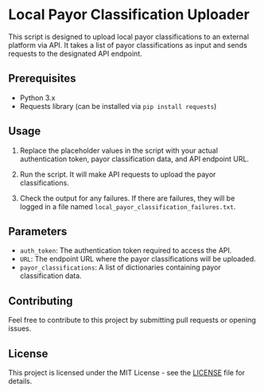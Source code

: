 # Local Payor Classification Uploader

This script is designed to upload local payor classifications to an external platform via API. It takes a list of payor classifications as input and sends requests to the designated API endpoint.

## Prerequisites

- Python 3.x
- Requests library (can be installed via `pip install requests`)

## Usage

1. Replace the placeholder values in the script with your actual authentication token, payor classification data, and API endpoint URL.

2. Run the script. It will make API requests to upload the payor classifications.

3. Check the output for any failures. If there are failures, they will be logged in a file named `local_payor_classification_failures.txt`.

## Parameters

- `auth_token`: The authentication token required to access the API.
- `URL`: The endpoint URL where the payor classifications will be uploaded.
- `payor_classifications`: A list of dictionaries containing payor classification data.

## Contributing

Feel free to contribute to this project by submitting pull requests or opening issues.

## License

This project is licensed under the MIT License - see the [LICENSE](LICENSE) file for details.
